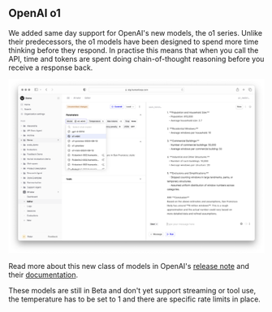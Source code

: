 ## OpenAI o1

We added same day support for OpenAI's new models, the o1 series. Unlike their predecessors, the o1 models have been designed to spend more time thinking before they respond. 
In practise this means that when you call the API, time and tokens are spent doing chain-of-thought reasoning before you receive a response back.

![o1 in the Humanloop Editor](../assets/images/changelogs/o1.png)

Read more about this new class of models in OpenAI's [release note](https://openai.com/index/introducing-openai-o1-preview/) and their [documentation](https://platform.openai.com/docs/guides/reasoning). 

These models are still in Beta and don't yet support streaming or tool use, the temperature has to be set to 1 and there are specific rate limits in place.